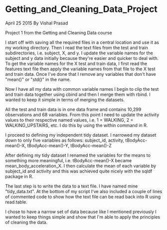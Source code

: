 # Getting_and_Cleaning_Data_Project
April 25 2015
By Vishal Prasad

Project 1 from the Getting and Cleaning Data course

I start off with saving all the required files in a central location and use it as my working directory. Then I read the text files from the test and train subdirectories, i.e. subject, X, and y. I update the variable names for the subject and y data initially because they're easier and quicker to deal with. To get the variable names for the X test and train data, I first read the features text file then apply the variable names from that file to the X test and train data. Once I've done that I remove any variables that don't have "mean()" or "std()" in the name.

Now I have all my data with common variable names I begin to clip the test and train data together using cbind and then I merge them with rbind. I wanted to keep it simple in terms of merging the datasets.

All the test and train data is in one data frame and contains 10,299 observations and 68 variables. From this point I need to update the activity values to their respective named values, i.e. 1 = WALKING, 2 = WALKING_UPSTAIRS, etc. I do this by using the within command in R.

I proceed to defining my independent tidy dataset. I narrowed my dataset down to only five variables as follows:
subject_id, activity, tBodyAcc-mean()-X, tBodyAcc-mean()-Y, tBodyAcc-mean()-Z

After defining my tidy dataset I renamed the variables for the means to something more meaningful, i.e. tBodyAcc-mean()-X became mean_body_acceleration_X. I then calculate the mean of each variable by subject_id and activity and this was achieved quite nicely with the sqldf package in R.

The last step is to write the data to a text file. I have named mine "tidy_data.txt". At the bottom of my script I've also included a couple of lines of commented code to show how the text file can be read back into R using read.table.

I chose to have a narrow set of data because like I mentioned previously I wanted to keep things simple and show that I'm able to apply the principles of cleaning the data.
